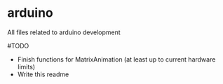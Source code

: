 # arduino
All files related to arduino development

#TODO
- Finish functions for MatrixAnimation (at least up to current hardware limits)
- Write this readme
